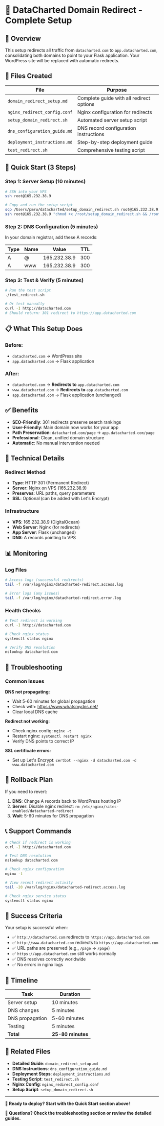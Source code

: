 # 🔄 DataCharted Domain Redirect - Complete Setup

## 🎯 **Overview**

This setup redirects all traffic from `datacharted.com` to `app.datacharted.com`, consolidating both domains to point to your Flask application. Your WordPress site will be replaced with automatic redirects.

## 📁 **Files Created**

| File | Purpose |
|------|---------|
| `domain_redirect_setup.md` | Complete guide with all redirect options |
| `nginx_redirect_config.conf` | Nginx configuration for redirects |
| `setup_domain_redirect.sh` | Automated server setup script |
| `dns_configuration_guide.md` | DNS record configuration instructions |
| `deployment_instructions.md` | Step-by-step deployment guide |
| `test_redirect.sh` | Comprehensive testing script |

## 🚀 **Quick Start (3 Steps)**

### **Step 1: Server Setup (10 minutes)**
```bash
# SSH into your VPS
ssh root@165.232.38.9

# Copy and run the setup script
scp /Users/pmru/datacharted/setup_domain_redirect.sh root@165.232.38.9:/root/
ssh root@165.232.38.9 "chmod +x /root/setup_domain_redirect.sh && /root/setup_domain_redirect.sh"
```

### **Step 2: DNS Configuration (5 minutes)**
In your domain registrar, add these A records:

| Type | Name | Value | TTL |
|------|------|-------|-----|
| A | @ | 165.232.38.9 | 300 |
| A | www | 165.232.38.9 | 300 |

### **Step 3: Test & Verify (5 minutes)**
```bash
# Run the test script
./test_redirect.sh

# Or test manually
curl -I http://datacharted.com
# Should return: 301 redirect to https://app.datacharted.com
```

## 📋 **What This Setup Does**

### **Before:**
- `datacharted.com` → WordPress site
- `app.datacharted.com` → Flask application

### **After:**
- `datacharted.com` → **Redirects to** `app.datacharted.com`
- `www.datacharted.com` → **Redirects to** `app.datacharted.com`
- `app.datacharted.com` → Flask application (unchanged)

## ✅ **Benefits**

- **SEO-Friendly**: 301 redirects preserve search rankings
- **User-Friendly**: Main domain now works for your app
- **Path Preservation**: `datacharted.com/page` → `app.datacharted.com/page`
- **Professional**: Clean, unified domain structure
- **Automatic**: No manual intervention needed

## 🔧 **Technical Details**

### **Redirect Method**
- **Type**: HTTP 301 (Permanent Redirect)
- **Server**: Nginx on VPS (165.232.38.9)
- **Preserves**: URL paths, query parameters
- **SSL**: Optional (can be added with Let's Encrypt)

### **Infrastructure**
- **VPS**: 165.232.38.9 (DigitalOcean)
- **Web Server**: Nginx (for redirects)
- **App Server**: Flask (unchanged)
- **DNS**: A records pointing to VPS

## 📊 **Monitoring**

### **Log Files**
```bash
# Access logs (successful redirects)
tail -f /var/log/nginx/datacharted-redirect.access.log

# Error logs (any issues)  
tail -f /var/log/nginx/datacharted-redirect.error.log
```

### **Health Checks**
```bash
# Test redirect is working
curl -I http://datacharted.com

# Check nginx status
systemctl status nginx

# Verify DNS resolution
nslookup datacharted.com
```

## 🚨 **Troubleshooting**

### **Common Issues**

**DNS not propagating:**
- Wait 5-60 minutes for global propagation
- Check with: https://www.whatsmydns.net/
- Clear local DNS cache

**Redirect not working:**
- Check nginx config: `nginx -t`
- Restart nginx: `systemctl restart nginx`
- Verify DNS points to correct IP

**SSL certificate errors:**
- Set up Let's Encrypt: `certbot --nginx -d datacharted.com -d www.datacharted.com`

## 🔄 **Rollback Plan**

If you need to revert:

1. **DNS**: Change A records back to WordPress hosting IP
2. **Server**: Disable nginx redirect: `rm /etc/nginx/sites-enabled/datacharted-redirect`
3. **Wait**: 5-60 minutes for DNS propagation

## 📞 **Support Commands**

```bash
# Check if redirect is working
curl -I http://datacharted.com

# Test DNS resolution
nslookup datacharted.com

# Check nginx configuration
nginx -t

# View recent redirect activity
tail -20 /var/log/nginx/datacharted-redirect.access.log

# Check nginx service status
systemctl status nginx
```

## 🎉 **Success Criteria**

Your setup is successful when:

- ✅ `http://datacharted.com` redirects to `https://app.datacharted.com`
- ✅ `http://www.datacharted.com` redirects to `https://app.datacharted.com`
- ✅ URL paths are preserved (e.g., `/page` → `/page`)
- ✅ `https://app.datacharted.com` still works normally
- ✅ DNS resolves correctly worldwide
- ✅ No errors in nginx logs

## 📅 **Timeline**

| Task | Duration |
|------|----------|
| Server setup | 10 minutes |
| DNS changes | 5 minutes |
| DNS propagation | 5-60 minutes |
| Testing | 5 minutes |
| **Total** | **25-80 minutes** |

## 🔗 **Related Files**

- **Detailed Guide**: `domain_redirect_setup.md`
- **DNS Instructions**: `dns_configuration_guide.md`
- **Deployment Steps**: `deployment_instructions.md`
- **Testing Script**: `test_redirect.sh`
- **Nginx Config**: `nginx_redirect_config.conf`
- **Setup Script**: `setup_domain_redirect.sh`

---

**🚀 Ready to deploy? Start with the Quick Start section above!**

**📧 Questions? Check the troubleshooting section or review the detailed guides.**
